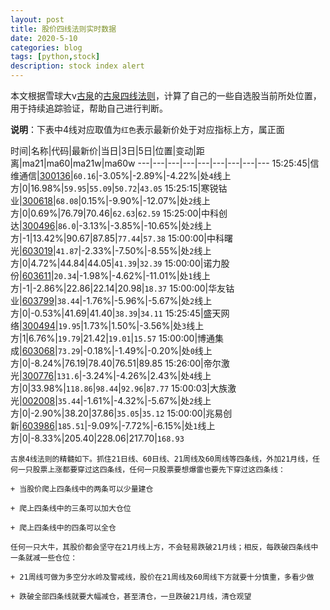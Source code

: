 ```yaml
---
layout: post
title: 股价四线法则实时数据
date: 2020-5-10
categories: blog
tags: [python,stock]
description: stock index alert
---
```



本文根据雪球大v[古泉](https://xueqiu.com/u/7148646888)的[古泉四线法则](https://xueqiu.com/7148646888/130498192)，计算了自己的一些自选股当前所处位置，用于持续追踪验证，帮助自己进行判断。

**说明**：下表中4线对应取值为`红色`表示最新价处于对应指标上方，属正面

时间|名称|代码|最新价|当日|3日|5日|位置|变动|距离|ma21|ma60|ma21w|ma60w
---|---|---|---|---|---|---|---|---
15:25:45|信维通信|[300136](https://xueqiu.com/S/SZ300136)|`60.16`|-3.05%|-2.89%|-4.22%|处`4`线上方|0|16.98%|`59.95`|`55.09`|`50.72`|`43.05`
15:25:15|寒锐钴业|[300618](https://xueqiu.com/S/SZ300618)|`68.08`|0.15%|-9.90%|-12.07%|处`2`线上方|0|0.69%|76.79|70.46|`62.63`|`62.59`
15:25:00|中科创达|[300496](https://xueqiu.com/S/SZ300496)|`86.0`|-3.13%|-3.85%|-10.65%|处`2`线上方|-1|13.42%|90.67|87.85|`77.44`|`57.38`
15:00:00|中科曙光|[603019](https://xueqiu.com/S/SH603019)|`41.87`|-2.33%|-7.50%|-8.55%|处`2`线上方|0|4.72%|44.84|44.05|`41.39`|`32.39`
15:00:00|诺力股份|[603611](https://xueqiu.com/S/SH603611)|`20.34`|-1.98%|-4.62%|-11.01%|处`1`线上方|-1|-2.86%|22.86|22.14|20.98|`18.37`
15:00:00|华友钴业|[603799](https://xueqiu.com/S/SH603799)|`38.44`|-1.76%|-5.96%|-5.67%|处`2`线上方|0|-0.53%|41.69|41.40|`38.39`|`34.11`
15:25:45|盛天网络|[300494](https://xueqiu.com/S/SZ300494)|`19.95`|1.73%|1.50%|-3.56%|处`3`线上方|1|6.76%|`19.79`|21.42|`19.01`|`15.57`
15:00:00|博通集成|[603068](https://xueqiu.com/S/SH603068)|`73.29`|-0.18%|-1.49%|-0.20%|处`0`线上方|0|-8.24%|76.19|78.40|76.51|89.85
15:26:00|帝尔激光|[300776](https://xueqiu.com/S/SZ300776)|`131.6`|-3.24%|-4.26%|2.43%|处`4`线上方|0|33.98%|`118.86`|`98.44`|`92.96`|`87.77`
15:00:03|大族激光|[002008](https://xueqiu.com/S/SZ002008)|`35.44`|-1.61%|-4.32%|-5.67%|处`2`线上方|0|-2.90%|38.20|37.86|`35.05`|`35.12`
15:00:00|兆易创新|[603986](https://xueqiu.com/S/SH603986)|`185.51`|-9.09%|-7.72%|-6.15%|处`1`线上方|0|-8.33%|205.40|228.06|217.70|`168.93`

```
古泉4线法则的精髓如下。抓住21日线、60日线、21周线及60周线等四条线，外加21月线，任何一只股票上涨都要穿过这四条线，任何一只股票要想爆雷也要先下穿过这四条线：

+ 当股价爬上四条线中的两条可以少量建仓

+ 爬上四条线中的三条可以加大仓位

+ 爬上四条线中的四条可以全仓

任何一只大牛，其股价都会坚守在21月线上方，不会轻易跌破21月线；相反，每跌破四条线中一条就减一些仓位：

+ 21周线可做为多空分水岭及警戒线，股价在21周线及60周线下方就要十分慎重，多看少做

+ 跌破全部四条线就要大幅减仓，甚至清仓，一旦跌破21月线，清仓观望
```
